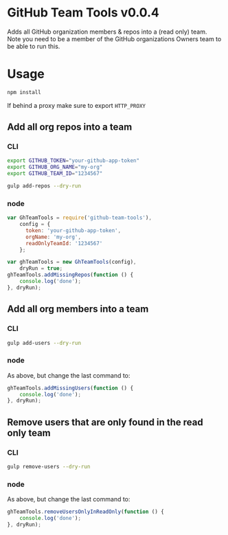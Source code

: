 GitHub Team Tools v0.0.4
========================

Adds all GitHub organization members & repos into a (read only) team.  
Note you need to be a member of the GitHub organizations Owners team to be able to run this.

# Usage
```bash
npm install
```

If behind a proxy make sure to export `HTTP_PROXY`

## Add all org repos into a team
### CLI
```bash
export GITHUB_TOKEN="your-github-app-token"
export GITHUB_ORG_NAME="my-org"
export GITHUB_TEAM_ID="1234567"
```

```bash
gulp add-repos --dry-run
```

### node
```javascript
var GhTeamTools = require('github-team-tools'),
    config = {
      token: 'your-github-app-token',
      orgName: 'my-org',
      readOnlyTeamId: '1234567'
    };

var ghTeamTools = new GhTeamTools(config),
    dryRun = true;
ghTeamTools.addMissingRepos(function () {
    console.log('done');
}, dryRun);
```

## Add all org members into a team

### CLI
```bash
gulp add-users --dry-run
```

### node
As above, but change the last command to:

```javascript
ghTeamTools.addMissingUsers(function () {
    console.log('done');
}, dryRun);
```

## Remove users that are only found in the read only team

### CLI
```bash
gulp remove-users --dry-run
```

### node
As above, but change the last command to:

```javascript
ghTeamTools.removeUsersOnlyInReadOnly(function () {
    console.log('done');
}, dryRun);
```
